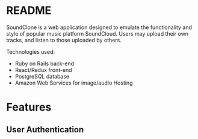 # README

SoundClone is a web application designed to emulate the functionality and style of popular
music platform SoundCloud.  Users may upload their own tracks, and listen to those uploaded by others.

Technologies used:
  * Ruby on Rails back-end
  * React/Redux front-end
  * PostgreSQL database
  * Amazon Web Services for image/audio Hosting

# Features

## User Authentication
